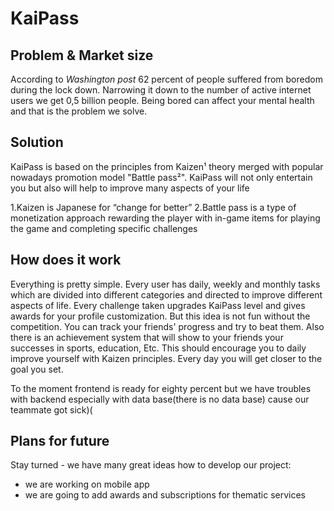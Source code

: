 # KaiPass
## Problem & Market size
According to *Washington post* 
62 percent of people suffered from boredom during the lock down.
Narrowing it down to the number of active internet users we 
get 0,5 billion people. Being bored can affect your mental
health and that is the problem we solve.

## Solution
KaiPass is based on the principles from Kaizen¹ theory
merged with popular nowadays promotion model "Battle pass²".
KaiPass will not only entertain you but also will
help to improve many aspects of your life

1.Kaizen is Japanese for “change for better”
2.Battle pass is a type of monetization approach rewarding
the player with in-game items for playing the game and 
completing specific challenges

## How does it work
Everything is pretty simple.
Every user has daily, weekly and monthly tasks which are divided into
different categories and directed to improve different 
aspects of life. Every challenge taken upgrades KaiPass level and gives
awards for your profile customization.
But this idea is not fun without the competition. You can track 
your friends' progress and try to beat them.
Also there is an achievement system that will show to your friends 
your successes in sports, education, Etc.
This should encourage you to daily improve yourself with Kaizen principles. 
Every day you will get closer to the goal you set.

To the moment frontend is ready for eighty percent but we have troubles
with backend especially with data base(there is no data base) cause our teammate got sick)(

## Plans for future
Stay turned - we have many great ideas how to develop our project:
- we are working on mobile app
- we are going to add awards and subscriptions for
thematic services
